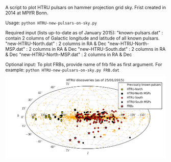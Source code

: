 A script to plot HTRU pulsars on hammer projection grid sky. Frist created in 2014 at MPIfR Bonn. 

Usage: `python HTRU-new-pulsars-on-sky.py`


Required input (lists up-to-date as of January 2015):
  "known-pulsars.dat"      : contain 2 columns of Galactic longitude and latitude of all known pulsars.
  "new-HTRU-North.dat"     : 2 columns in RA & Dec 
  "new-HTRU-North-MSP.dat" : 2 columns in RA & Dec
  "new-HTRU-South.dat"     : 2 columns in RA & Dec
  "new-HTRU-North-MSP.dat" : 2 columns in RA & Dec 
  
Optional input:
  To plot FRBs, provide name of frb file as first argument. For example:
  `python HTRU-new-pulsars-on-sky.py FRB.dat`

![output plot](HTRU-new-pulsars-on-sky.png)
